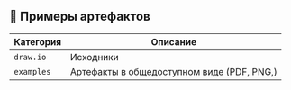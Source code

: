 ## 🧩 Примеры артефактов

| Категория      | Описание                                  |
|----------------|--------------------------------------------|
| `draw.io`      | Исходники            |
| `examples`     | Артефакты в общедоступном виде (PDF, PNG,) |


